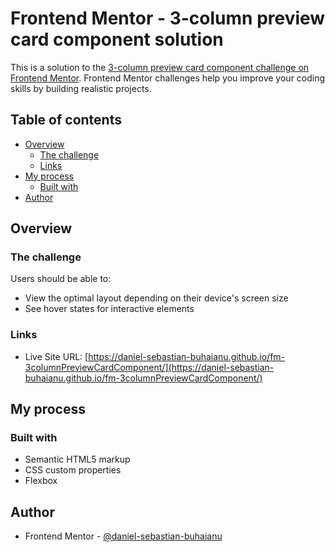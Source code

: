 # Frontend Mentor - 3-column preview card component solution

This is a solution to the [3-column preview card component challenge on Frontend Mentor](https://www.frontendmentor.io/challenges/3column-preview-card-component-pH92eAR2-). Frontend Mentor challenges help you improve your coding skills by building realistic projects. 

## Table of contents

- [Overview](#overview)
  - [The challenge](#the-challenge)
  - [Links](#links)
- [My process](#my-process)
  - [Built with](#built-with)
- [Author](#author)

## Overview

### The challenge

Users should be able to:

- View the optimal layout depending on their device's screen size
- See hover states for interactive elements

### Links

- Live Site URL: [https://daniel-sebastian-buhaianu.github.io/fm-3columnPreviewCardComponent/](https://daniel-sebastian-buhaianu.github.io/fm-3columnPreviewCardComponent/)

## My process

### Built with

- Semantic HTML5 markup
- CSS custom properties
- Flexbox

## Author

- Frontend Mentor - [@daniel-sebastian-buhaianu](https://www.frontendmentor.io/profile/daniel-sebastian-buhaianu)

